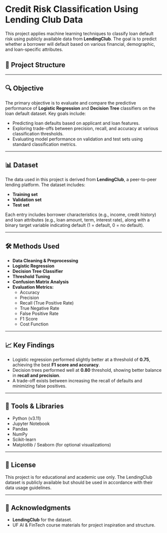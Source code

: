 # Credit Risk Classification Using Lending Club Data

This project applies machine learning techniques to classify loan default risk using publicly available data from **LendingClub**. The goal is to predict whether a borrower will default based on various financial, demographic, and loan-specific attributes.


## 📁 Project Structure

---

## 🔍 Objective

The primary objective is to evaluate and compare the predictive performance of **Logistic Regression** and **Decision Tree** classifiers on the loan default dataset. Key goals include:

- Predicting loan defaults based on applicant and loan features.
- Exploring trade-offs between precision, recall, and accuracy at various classification thresholds.
- Evaluating model performance on validation and test sets using standard classification metrics.

---

## 📊 Dataset

The data used in this project is derived from **LendingClub**, a peer-to-peer lending platform. The dataset includes:

- **Training set**
- **Validation set**
- **Test set**

Each entry includes borrower characteristics (e.g., income, credit history) and loan attributes (e.g., loan amount, term, interest rate), along with a binary target variable indicating default (1 = default, 0 = no default).

---

## 🛠️ Methods Used

- **Data Cleaning & Preprocessing**
- **Logistic Regression**
- **Decision Tree Classifier**
- **Threshold Tuning**
- **Confusion Matrix Analysis**
- **Evaluation Metrics:**
  - Accuracy
  - Precision
  - Recall (True Positive Rate)
  - True Negative Rate
  - False Positive Rate
  - F1 Score
  - Cost Function

---

## 📈 Key Findings

- Logistic regression performed slightly better at a threshold of **0.75**, achieving the best **F1 score and accuracy**.
- Decision trees performed well at **0.80** threshold, showing better balance in **recall and precision**.
- A trade-off exists between increasing the recall of defaults and minimizing false positives.

---

## 🧮 Tools & Libraries

- Python (v3.11)
- Jupyter Notebook
- Pandas
- NumPy
- Scikit-learn
- Matplotlib / Seaborn (for optional visualizations)

---

## 📜 License

This project is for educational and academic use only. The LendingClub dataset is publicly available but should be used in accordance with their data usage guidelines.

---

## 🤝 Acknowledgments

- **LendingClub** for the dataset.
- UF AI & FinTech course materials for project inspiration and structure.
